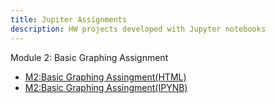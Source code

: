 ```yaml
---
title: Jupiter Assignments
description: HW projects developed with Jupyter notebooks
---
```


Module 2: Basic Graphing Assignment
- [M2:Basic Graphing Assingment(HTML)](BasicGraphAssignment.html)
- [M2:Basic Graphing Assingment(IPYNB)](BasicGraphAssignment.ipynb)
